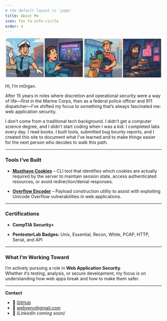 ```yaml
---
# the default layout is 'page'
title: About Me
icon: fas fa-info-circle
order: 4
---
```


<div style="width: 100%; max-height: 250px; overflow: hidden; border-radius: 8px; margin-bottom: 1rem;">
  <img src="assets/img/bannerevolution.png" alt="Fork in the road" style="width: 100%; object-fit: cover;">
</div>

Hi, I’m m0rgan.

After 15 years in roles where discretion and operational security were a way of life—first in the Marine Corps, then as a federal police officer and 911 dispatcher—I’ve shifted my focus to something that’s always fascinated me: web application security.

I don’t come from a traditional tech background. I didn’t get a computer science degree, and I didn’t start coding when I was a kid. I completed labs every day. I read books. I built tools, submitted bug bounty reports, and I created this site to document what I’ve learned and to make things easier for the next person who decides to walk this path.

---

### Tools I’ve Built

- [**Musthave Cookies**](https://github.com/webvenv/musthave-cookies) – CLI tool that identifies which cookies are actually required by the server to maintain session state, access authenticated resources, or avoid redirection/denial responses.

- [**Overflow Encoder**](https://github.com/webvenv/overflow-encoder) – Payload construction utility to assist with exploiting Unicode Overflow vulnerabilities in web applications.

---

### Certifications

- **CompTIA Security+**

- **PentesterLab Badges:** Unix, Essential, Recon, White, PCAP, HTTP, Serial, and API

---

### What I’m Working Toward

I’m actively pursuing a role in **Web Application Security**.  
Whether it’s testing, analysis, or secure development, my focus is on understanding how web apps break and how to make them safer.

---

**Contact**  
- 🔗 [GitHub](https://github.com/webvenv)  
- 📧 [webvenv@gmail.com](mailto:webvenv@gmail.com)  
- 💼 *(LinkedIn coming soon)*
